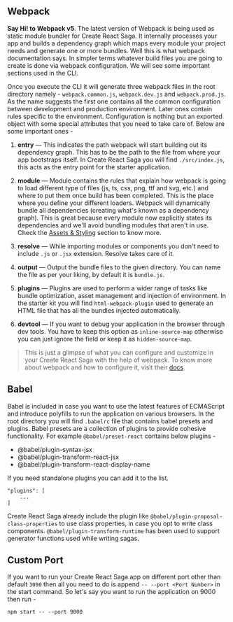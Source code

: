 ## Webpack

**Say Hi! to Webpack v5**. The latest version of Webpack is being used as static module bundler for Create React Saga. It internally processes your app and builds a dependency graph which maps every module your project needs and generate one or more bundles. Well this is what webpack documentation says. In simpler terms whatever build files you are going to create is done via webpack configuration. We will see some important sections used in the CLI.

Once you execute the CLI it will generate three webpack files in the root directory namely - `webpack.common.js`, `webpack.dev.js` and `webpack.prod.js`. As the name suggests the first one contains all the common configuration between development and production environment. Later ones contain rules specific to the environment. Configuration is nothing but an exported object with some special attributes that you need to take care of. Below are some important ones -

1. **entry** —
   This indicates the path webpack will start building out its dependency graph. This has to be the path to the file from where your app bootstraps itself. In Create React Saga you will find `./src/index.js`, this acts as the entry point for the starter application.

2. **module** —
   Module contains the rules that explain how webpack is going to load different type of files (js, ts, css, png, ttf and svg, etc.) and where to put them once build has been completed. This is the place where you define your different loaders. Webpack will dynamically bundle all dependencies (creating what's known as a dependency graph). This is great because every module now explicitly states its dependencies and we'll avoid bundling modules that aren't in use. Check the [Assets & Styling](/styling?id=assets) section to know more.

3. **resolve** —
   While importing modules or components you don't need to include `.js` or `.jsx` extension. Resolve takes care of it.

4. **output** —
   Output the bundle files to the given directory. You can name the file as per your liking, by default it is `bundle.js`.

5. **plugins** —
   Plugins are used to perform a wider range of tasks like bundle optimization, asset management and injection of environment. In the starter kit you will find `html-webpack-plugin` used to generate an HTML file that has all the bundles injected automatically.

6. **devtool** —
   If you want to debug your application in the browser through dev tools. You have to keep this option as `inline-source-map` otherwise you can just ignore the field or keep it as `hidden-source-map`.

> This is just a glimpse of what you can configure and customize in your Create React Saga with the help of webpack. To know more about webpack and how to configure it, visit their <a href="https://webpack.js.org/concepts/" target="_blank">docs</a>.

## Babel

Babel is included in case you want to use the latest features of ECMAScript and introduce polyfills to run the application on various browsers. In the root directory you will find `.babelrc` file that contains babel presets and plugins. Babel presets are a collection of plugins to provide cohesive functionality. For example `@babel/preset-react` contains below plugins -

- @babel/plugin-syntax-jsx
- @babel/plugin-transform-react-jsx
- @babel/plugin-transform-react-display-name

If you need standalone plugins you can add it to the list.

```
"plugins": [
    ...
]
```

Create React Saga already include the plugin like `@babel/plugin-proposal-class-properties` to use class properties, in case you opt to write class components. `@babel/plugin-transform-runtime` has been used to support generator functions used while writing sagas.

## Custom Port

If you want to run your Create React Saga app on different port other than default `3000` then all you need to do is append `-- --port <Port Number>` in the start command. So let's say you want to run the application on 9000 then run -

```
npm start -- --port 9000
```
